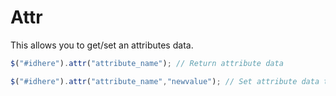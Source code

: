 # Attr

This allows you to get/set an attributes data.

```javascript
$("#idhere").attr("attribute_name"); // Return attribute data

$("#idhere").attr("attribute_name","newvalue"); // Set attribute data to "newvalue"
```

